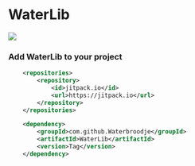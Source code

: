 # WaterLib

![](https://img.shields.io/badge/version-1.0-blue.svg)

### Add WaterLib to your project

```xml
	<repositories>
		<repository>
		    <id>jitpack.io</id>
		    <url>https://jitpack.io</url>
		</repository>
	</repositories>
```

```xml
	<dependency>
	    <groupId>com.github.Waterbroodje</groupId>
	    <artifactId>WaterLib</artifactId>
	    <version>Tag</version>
	</dependency>
```

